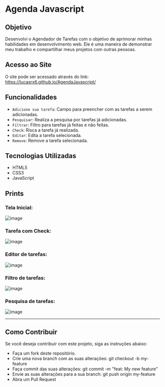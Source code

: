 # Agenda Javascript

## Objetivo
Desenvolvi o Agendador de Tarefas  com o objetivo de aprimorar minhas habilidades em desenvolvimento web. 
Ele é uma maneira de demonstrar meu trabalho e compartilhar meus projetos com outras pessoas.

## Acesso ao Site
O site pode ser acessado através do link: https://lucasrx6.github.io/AgendaJavascript/

## Funcionalidades
- `Adicione sua tarefa`: Campo para preencher com as tarefas a serem adicionadas.
- `Pesquisar`: Realiza a pesquisa por tarefas já adicionadas.
- `Filtrar`: Filtro para tarefas já feitas e não feitas.
- `Check`: Risca a tarefa já realizada.
- `Editar`: Edita a tarefa selecionada.
- `Remove`: Remove a tarefa selecionada.

## Tecnologias Utilizadas
- HTML5
- CSS3
- JavaScript

## Prints

### Tela Inicial:
![image](https://github.com/Lucasrx6/AgendaJavascript/assets/86980974/8635c076-3628-4be9-8a32-f63d9639bd45)

### Tarefa com Check:
![image](https://github.com/Lucasrx6/AgendaJavascript/assets/86980974/86bcd041-0e16-4335-8349-4104645aefd8)

### Editor de tarefas:
![image](https://github.com/Lucasrx6/AgendaJavascript/assets/86980974/23dd30b9-b1af-411c-87a2-a641b70db6fc)

### Filtro de tarefas:
![image](https://github.com/Lucasrx6/AgendaJavascript/assets/86980974/c8b36aec-9418-4249-9756-9d5ce97ec709)

### Pesquisa de tarefas:
![image](https://github.com/Lucasrx6/AgendaJavascript/assets/86980974/5b77e9ab-2889-4187-8302-5407a459b0ac)

_______________________________________________

## Como Contribuir
Se você deseja contribuir com este projeto, siga as instruções abaixo:

- Faça um fork deste repositório.
- Crie uma nova branch com as suas alterações: git checkout -b my-feature
- Faça commit das suas alterações: git commit -m "feat: My new feature"
- Envie as suas alterações para a sua branch: git push origin my-feature
- Abra um Pull Request
